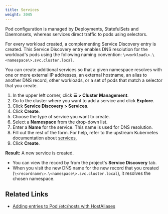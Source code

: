 ```yaml
---
title: Services
weight: 3045
---
```


Pod configuration is managed by Deployments, StatefulSets and Daemonsets, whereas services direct traffic to pods using selectors.

For every workload created, a complementing Service Discovery entry is created. This Service Discovery entry enables DNS resolution for the workload's pods using the following naming convention:
`\<workload\>.\<namespace\>.svc.cluster.local`.

You can create additional services so that a given namespace resolves with one or more external IP addresses, an external hostname, an alias to another DNS record, other workloads, or a set of pods that match a selector that you create.

1. In the upper left corner, click **☰ \> Cluster Management**.
1. Go to the cluster where you want to add a service and click **Explore**.
1. Click **Service Discovery \> Services**.
1. Click **Create**.
1. Choose the type of service you want to create.
1. Select a **Namespace** from the drop-down list. 
1. Enter a **Name** for the service. This name is used for DNS resolution.
1. Fill out the rest of the form. For help, refer to the upstream Kubernetes documentation about [services.](https://kubernetes.io/docs/concepts/services-networking/service/)
1. Click **Create**.

**Result:** A new service is created.

- You can view the record by from the project's **Service Discovery** tab.
- When you visit the new DNS name for the new record that you created (`\<recordname\>.\<namespace\>.svc.cluster.local`), it resolves the chosen namespace.

## Related Links

- [Adding entries to Pod /etc/hosts with HostAliases](https://kubernetes.io/docs/concepts/services-networking/add-entries-to-pod-etc-hosts-with-host-aliases/)
